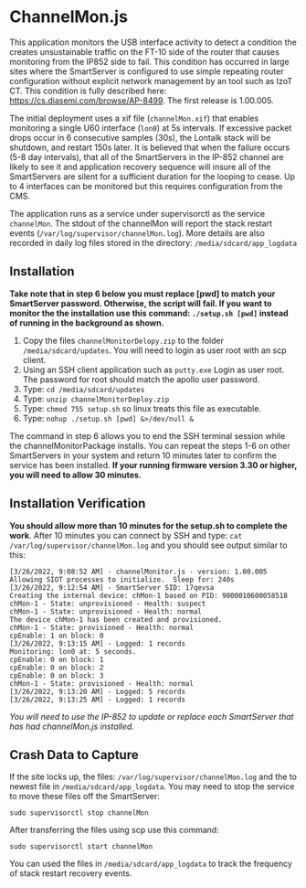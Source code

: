 # ChannelMon.js
This application monitors the USB interface activity to detect a condition the creates unsustainable traffic on the FT-10 side of the router that causes monitoring from the IP852 side to fail.  This condition has occurred in large sites where the SmartServer is configured to use simple repeating router configuration without explicit network management by an tool such as IzoT CT.  This condition is fully described here: https://cs.diasemi.com/browse/AP-8499.  The first release is 1.00.005. 

The initial deployment uses a xif file (`channelMon.xif`) that enables monitoring a single U60 interface (`lon0`) at 5s intervals.  If excessive packet drops occur in 6 consecutive samples (30s), the Lontalk stack will be shutdown, and restart 150s later.  It is believed that when the failure occurs (5-8 day intervals), that all of the SmartServers in the IP-852 channel are likely to see it and application recovery sequence will insure all of the SmartServers are silent for a sufficient duration for the looping to cease.  Up to 4 interfaces can be monitored but this requires configuration from the CMS.

The application runs as a service under supervisorctl as the service `channelMon`.  The stdout of the channelMon will report the stack restart events (`/var/log/supervisor/channelMon.log`).  More details are also recorded in daily log files stored in the directory: `/media/sdcard/app_logdata`
## Installation
**Take note that in step 6 below you must replace [pwd] to match your SmartServer password.  Otherwise, the script will fail.  If you want to monitor the the installation use this command: `./setup.sh [pwd]` instead of running in the background as shown.** 
1. Copy the files `channelMonitorDelopy.zip` to the folder `/media/sdcard/updates`.  You will need to login as user root with an scp client.
2. Using an SSH client application such as `putty.exe` Login as user root.  The password for root should match the apollo user password.
3. Type: `cd /media/sdcard/updates `
4. Type: `unzip channelMonitorDeploy.zip`
5. Type: `chmod 755 setup.sh` so linux treats this file as executable.
6. Type: `nohup ./setup.sh [pwd] &>/dev/null &`

The command in step 6 allows you to end the SSH terminal session while the channelMonitorPackage installs.  You can repeat the steps 1-6 on other SmartServers in your system and return 10 minutes later to confirm the service has been installed.  **If your running firmware version 3.30 or higher, you will need to allow 30 minutes.**
## Installation Verification

**You should allow more than 10 minutes for the setup.sh to complete the work**.  After 10 minutes you can connect by SSH and type: `cat /var/log/supervisor/channelMon.log` and you should see output similar to this:
```
[3/26/2022, 9:08:52 AM] - channelMonitor.js - version: 1.00.005
Allowing SIOT processes to initialize.  Sleep for: 240s
[3/26/2022, 9:12:54 AM] - SmartServer SID: 17qevsa
Creating the internal device: chMon-1 based on PID: 9000010600058518
chMon-1 - State: unprovisioned - Health: suspect
chMon-1 - State: unprovisioned - Health: normal
The device chMon-1 has been created and provisioned.
chMon-1 - State: provisioned - Health: normal
cpEnable: 1 on block: 0
[3/26/2022, 9:13:15 AM] - Logged: 1 records
Monitoring: lon0 at: 5 seconds.
cpEnable: 0 on block: 1
cpEnable: 0 on block: 2
cpEnable: 0 on block: 3
chMon-1 - State: provisioned - Health: normal
[3/26/2022, 9:13:20 AM] - Logged: 5 records
[3/26/2022, 9:13:25 AM] - Logged: 1 records
```
*You will need to use the IP-852 to update or replace each SmartServer that has had channelMon.js installed.*  
## Crash Data to Capture
If the site locks up, the files: `/var/log/supervisor/channelMon.log` and the to newest file in `/media/sdcard/app_logdata`. You may need to stop the service to move these files off the SmartServer: 

`sudo supervisorctl stop channelMon`

After transferring the files using scp use this command:

`sudo supervisorctl start channelMon`

You can used the files in `/media/sdcard/app_logdata` to track the frequency of stack restart recovery events.